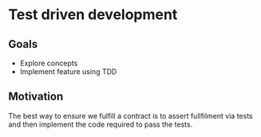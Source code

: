 # Test driven development

## Goals

* Explore concepts
* Implement feature using TDD

## Motivation

The best way to ensure we fulfill a contract is to assert fullfilment via tests and then implement the code required to pass the tests.

